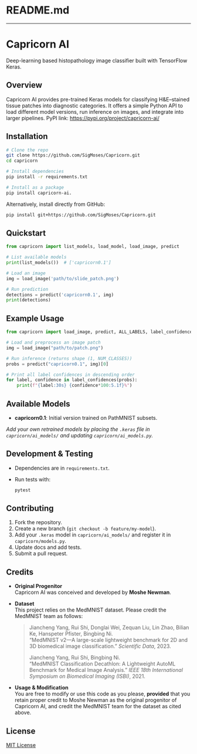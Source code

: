 # README.md
---
# Capricorn AI

Deep-learning based histopathology image classifier built with TensorFlow Keras.

## Overview

Capricorn AI provides pre-trained Keras models for classifying H\&E–stained tissue patches into diagnostic categories. It offers a simple Python API to load different model versions, run inference on images, and integrate into larger pipelines.
PyPI link: https://pypi.org/project/capricorn-ai/

## Installation

```bash
# Clone the repo
git clone https://github.com/SigMoses/Capricorn.git
cd capricorn

# Install dependencies
pip install -r requirements.txt

# Install as a package
pip install capricorn-ai.
```

Alternatively, install directly from GitHub:

```bash
pip install git+https://github.com/SigMoses/Capricorn.git
```

## Quickstart

```python
from capricorn import list_models, load_model, load_image, predict

# List available models
print(list_models())  # ['capricorn0.1']

# Load an image
img = load_image('path/to/slide_patch.png')

# Run prediction
detections = predict('capricorn0.1', img)
print(detections)
```

## Example Usage

```python
from capricorn import load_image, predict, ALL_LABELS, label_confidences

# Load and preprocess an image patch
img = load_image("path/to/patch.png")

# Run inference (returns shape (1, NUM_CLASSES))
probs = predict("capricorn0.1", img)[0]

# Print all label confidences in descending order
for label, confidence in label_confidences(probs):
    print(f"{label:30s} {confidence*100:5.1f}%")
```

## Available Models

* **capricorn0.1**: Initial version trained on PathMNIST subsets.

*Add your own retrained models by placing the `.keras` file in `capricorn/ai_models/` and updating `capricorn/ai_models.py`.*

## Development & Testing

* Dependencies are in `requirements.txt`.
* Run tests with:

  ```bash
  pytest
  ```

## Contributing

1. Fork the repository.
2. Create a new branch (`git checkout -b feature/my-model`).
3. Add your `.keras` model in `capricorn/ai_models/` and register it in `capricorn/models.py`.
4. Update docs and add tests.
5. Submit a pull request.

## Credits

- **Original Progenitor**  
  Capricorn AI was conceived and developed by **Moshe Newman**.  

- **Dataset**  
  This project relies on the MedMNIST dataset. Please credit the MedMNIST team as follows:  
  > Jiancheng Yang, Rui Shi, Donglai Wei, Zequan Liu, Lin Zhao, Bilian Ke, Hanspeter Pfister, Bingbing Ni.  
  > “MedMNIST v2—A large-scale lightweight benchmark for 2D and 3D biomedical image classification.” *Scientific Data*, 2023.  
  >  
  > Jiancheng Yang, Rui Shi, Bingbing Ni.  
  > “MedMNIST Classification Decathlon: A Lightweight AutoML Benchmark for Medical Image Analysis.” *IEEE 18th International Symposium on Biomedical Imaging (ISBI)*, 2021.

- **Usage & Modification**  
  You are free to modify or use this code as you please, **provided** that you retain proper credit to Moshe Newman as the original progenitor of Capricorn AI, and credit the MedMNIST team for the dataset as cited above.

## License

[MIT License](LICENSE)
